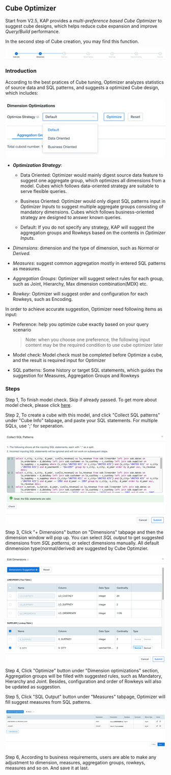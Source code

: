 ## Cube Optimizer

Start from V2.5, KAP provides a *multi-preference based Cube Optimizer* to suggest cube designs, which helps reduce cube expansion and improve *Query/Build* performance.

In the second step of Cube creation, you may find this function.

![](images/Cube_optimizer/updated_en_0.png)



### Introduction

According to the best pratices of Cube tuning, Optimizer analyzes statistics of source data and SQL patterns, and suggests a optimized Cube design, which includes:

![](images/Cube_optimizer/updated_en_2.png)

- ***Optimization Strategy***: 
  - Data Oriented: Optimizer would mainly digest source data feature to suggest one aggregate group, which optimizes all dimensions from a model. Cubes which follows data-oriented strategy are suitable to serve flexible queries.

  - Business Oriented: Optimizer would only digest SQL patterns input in *Optimizer Inputs* to suggest multiple aggregate groups consisting of mandatory dimensions. Cubes which follows business-oriented strategy are designed to answer known queries.

  - Default: If you do not specify any strategy, KAP will suggest the aggregation groups and Rowkeys based on the contents in *Optimizer Inputs*.

- *Dimensions*: dimension and the type of dimension, such as *Normal* or *Derived.*
- *Measures*: suggest common aggregation mostly in entered SQL patterns as measures.
- *Aggregation Groups*: Optimizer will suggest select rules for each group, such as Joint, Hierarchy, Max dimension combination(MDX) etc.
- *Rowkey*: Optimizer will suggest order and configuration for each Rowkeys, such as Encoding.



In order to achieve accurate suggestion, Optimizer need following items as input:

- Preference: help you optimize cube exactly based on your query scenario

  > Note: when you choose one preference, the following input content may be the required condition to use cube optimizer later

- Model check: Model check must be completed before Optimize a cube, and the result is required input for Optimizer

- SQL patterns: Some history or target SQL statements, which guides the suggestion for Measures, Aggregation Groups and Rowkeys

### Steps

Step 1, To finish model check. Skip if already passed. To get more about model check, please click [here](../model_check.en.md).

Step 2, To create a cube with this model, and click "Collect SQL patterns" under "Cube Info" tabpage, and paste your SQL statements. For multiple SQLs, use ';' for seperation.

![](images/Cube_optimizer/suggestion_sql.png)



Step 3, Click "+ Dimensions" button on "Dimensions" tabpage and then the dimension window will pop up. You can select *SQL output* to get suggested dimensions from *SQL patterns*, or select dimensions manually. All default dinmension type(normal/derived) are suggested by Cube Optimzier. 

![](images/Cube_optimizer/dimension.png)



Step 4, Click "Optimize" button under "Dimension optimizations" section, Aggregation groups will be filled with suggested rules, such as Mandatory, Hierarchy and Joint. Besides, configuration and order of Rowkeys will also be updated as suggestion.

Step 5, Click "SQL Output" button under "Measures" tabpage, Optimizer will fill suggest measures from SQL patterns.

![](images/Cube_optimizer/suggestion_measure.png)



Step 6, According to business requirements, users are able to make any adjustment to dimension, measures, aggregation groups, rowkeys, measures and so on. And save it at last.


